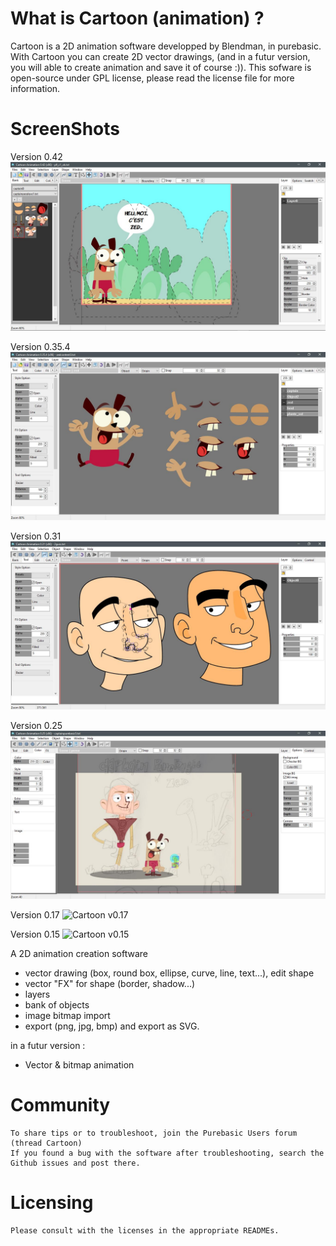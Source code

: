 
# What is Cartoon (animation) ?

Cartoon is a 2D animation software developped by Blendman, in purebasic. With Cartoon you can create 2D vector drawings, (and in a futur version, you will able to create animation and save it of course :)). This sofware is open-source under GPL license, please read the license file for more information.

# ScreenShots

Version 0.42
![Cartoon v0.42](https://raw.githubusercontent.com/blendman/CartoonAnimation/master/screenshots/cartoon0.42.jpg)

Version 0.35.4
![Cartoon v0.35.4](https://raw.githubusercontent.com/blendman/CartoonAnimation/master/screenshots/cartoon0.35.4.jpg)

Version 0.31
![Cartoon v0.31](https://raw.githubusercontent.com/blendman/CartoonAnimation/master/screenshots/cartoon0.31.jpg)

Version 0.25
![Cartoon v0.25](https://raw.githubusercontent.com/blendman/CartoonAnimation/master/screenshots/cartoon0.25.jpg)

Version 0.17
![Cartoon v0.17](https://raw.githubusercontent.com/blendman/CartoonAnimation/master/screenshots/cartoon0.17.jpg)

Version 0.15
![Cartoon v0.15](http://blendman.free.fr/dev/pb/spriteanimation/cartoon0.15.jpg)


A 2D animation creation software
- vector drawing (box, round box, ellipse, curve, line, text...), edit shape
- vector "FX" for shape (border, shadow...)
- layers
- bank of objects
- image bitmap import
- export (png, jpg, bmp) and export as SVG.

in a futur version : 
- Vector & bitmap animation

# Community

    To share tips or to troubleshoot, join the Purebasic Users forum (thread Cartoon)
    If you found a bug with the software after troubleshooting, search the Github issues and post there.

# Licensing

    Please consult with the licenses in the appropriate READMEs.


